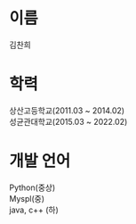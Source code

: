 # 이름
김찬희
# 학력 
상산고등학교(2011.03 ~ 2014.02)  
성균관대학교(2015.03 ~ 2022.02)
# 개발 언어
Python(중상)    
Myspl(중)    
java, c++ (하)
